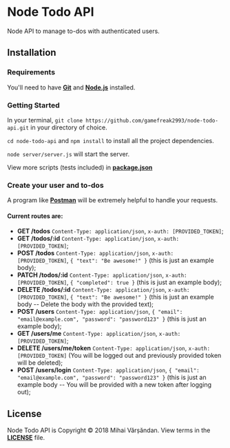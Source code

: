 # Node Todo API
Node API to manage to-dos with authenticated users.
## Installation
### Requirements
You'll need to have [**Git**](https://git-scm.com/book/en/v2/Getting-Started-Installing-Git) and [**Node.js**](https://nodejs.org/en/) installed.
### Getting Started
In your terminal, `git clone https://github.com/gamefreak2993/node-todo-api.git` in your directory of choice.

`cd node-todo-api` and `npm install` to install all the project dependencies.

`node server/server.js` will start the server.

View more scripts (tests included) in [**package.json**](https://github.com/gamefreak2993/node-todo-api/blob/master/package.json)
### Create your user and to-dos
A program like [**Postman**](https://www.getpostman.com/) will be extremely helpful to handle your requests.

#### Current routes are:
* **GET /todos** `Content-Type: application/json`, `x-auth: [PROVIDED_TOKEN]`;
* **GET /todos/:id** `Content-Type: application/json`, `x-auth: [PROVIDED_TOKEN]`;
* **POST /todos** `Content-Type: application/json`, `x-auth: [PROVIDED_TOKEN]`,
`{ "text": "Be awesome!" }` (this is just an example body);
* **PATCH /todos/:id** `Content-Type: application/json`, `x-auth: [PROVIDED_TOKEN]`,
`{ "completed": true }` (this is just an example body);
* **DELETE /todos/:id** `Content-Type: application/json`, `x-auth: [PROVIDED_TOKEN]`,
`{ "text": "Be awesome!" }` (this is just an example body -- Delete the body with the provided text);
* **POST /users** `Content-Type: application/json`,
`{ "email": "email@example.com", "password": "password123" }` (this is just an example body);
* **GET /users/me** `Content-Type: application/json`, `x-auth: [PROVIDED_TOKEN]`;
* **DELETE /users/me/token** `Content-Type: application/json`, `x-auth: [PROVIDED_TOKEN]` (You will be logged out and previously provided token will be deleted);
* **POST /users/login** `Content-Type: application/json`,
`{ "email": "email@example.com", "password": "password123" }` (this is just an example body -- You will be provided with a new token after logging out);
## License
Node Todo API is Copyright &copy; 2018 Mihai Vărșăndan. View terms in the [**LICENSE**](https://github.com/gamefreak2993/node-todo-api/blob/master/LICENSE.txt) file.
